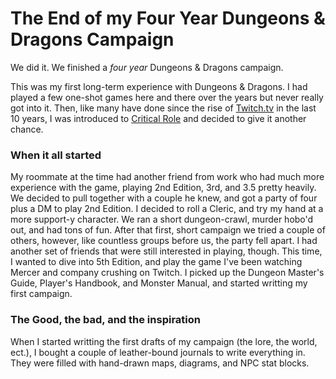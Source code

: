 # The End of my Four Year Dungeons & Dragons Campaign

We did it. We finished a _four year_ Dungeons & Dragons campaign. 

This was my first long-term experience with Dungeons & Dragons. I had played a few one-shot games here and there over the years but never really got into it. Then, like many have done since the rise of [Twitch.tv](https://twitch.tv) in the last 10 years, I was introduced to [Critical Role](https://critrole.com/) and decided to give it another chance. 

### When it all started
My roommate at the time had another friend from work who had much more experience with the game, playing 2nd Edition, 3rd, and 3.5 pretty heavily. We decided to pull together with a couple he knew, and got a party of four plus a DM to play 2nd Edition. I decided to roll a Cleric, and try my hand at a more support-y character. We ran a short dungeon-crawl, murder hobo'd out, and had tons of fun. After that first, short campaign we tried a couple of others, however, like countless groups before us, the party fell apart. I had another set of friends that were still interested in playing, though. This time, I wanted to dive into 5th Edition, and play the game I've been watching Mercer and company crushing on Twitch. I picked up the Dungeon Master's Guide, Player's Handbook, and Monster Manual, and started writting my first campaign. 

### The Good, the bad, and the inspiration
When I started writting the first drafts of my campaign (the lore, the world, ect.), I bought a couple of leather-bound journals to write everything in. They were filled with hand-drawn maps, diagrams, and NPC stat blocks. 

